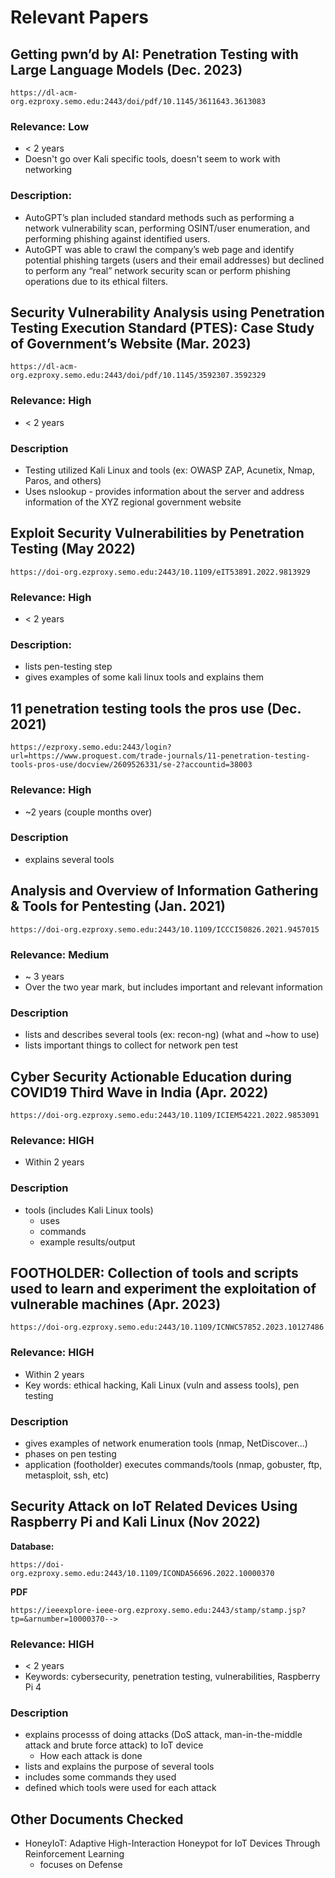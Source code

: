 # Relevant Papers

## Getting pwn’d by AI: Penetration Testing with Large Language Models (Dec. 2023)
	https://dl-acm-org.ezproxy.semo.edu:2443/doi/pdf/10.1145/3611643.3613083

### Relevance: Low
* < 2 years
* Doesn't go over Kali specific tools, doesn't seem to work with networking

### Description:
* AutoGPT’s plan included standard methods such as performing a network vulnerability scan, performing OSINT/user enumeration, and performing phishing against identified users.
* AutoGPT was able to crawl the company’s web page and identify potential phishing targets (users and their email addresses) but declined to perform any “real” network security scan or perform phishing operations due to its ethical filters. 

<!-- --------------------------------------------------------------------------------------------------------------------- -->


## Security Vulnerability Analysis using Penetration Testing Execution Standard (PTES): Case Study of Government’s Website (Mar. 2023)
	https://dl-acm-org.ezproxy.semo.edu:2443/doi/pdf/10.1145/3592307.3592329

### Relevance: High
* < 2 years

### Description
* Testing utilized Kali Linux and tools (ex: OWASP ZAP, Acunetix, Nmap, Paros, and others)
* Uses nslookup - provides information about the server and address information of the XYZ regional government website

<!-- --------------------------------------------------------------------------------------------------------------------- -->


## Exploit Security Vulnerabilities by Penetration Testing (May 2022)
	https://doi-org.ezproxy.semo.edu:2443/10.1109/eIT53891.2022.9813929
	
### Relevance: High
* < 2 years

### Description:
* lists pen-testing step
* gives examples of some kali linux tools and explains them

<!-- --------------------------------------------------------------------------------------------------------------------- -->


## 11 penetration testing tools the pros use (Dec. 2021)
	https://ezproxy.semo.edu:2443/login?url=https://www.proquest.com/trade-journals/11-penetration-testing-tools-pros-use/docview/2609526331/se-2?accountid=38003

### Relevance: High
* ~2 years (couple months over)

### Description
* explains several tools

<!-- --------------------------------------------------------------------------------------------------------------------- -->


## Analysis and Overview of Information Gathering & Tools for Pentesting (Jan. 2021)
	https://doi-org.ezproxy.semo.edu:2443/10.1109/ICCCI50826.2021.9457015
	
### Relevance: Medium 
* ~ 3 years
* Over the two year mark, but includes important and relevant information

### Description
* lists and describes several tools (ex: recon-ng) (what and ~how to use)
* lists important things to collect for network pen test

<!-- --------------------------------------------------------------------------------------------------------------------- -->


## Cyber Security Actionable Education during COVID19 Third Wave in India (Apr. 2022)
	https://doi-org.ezproxy.semo.edu:2443/10.1109/ICIEM54221.2022.9853091
	
### Relevance: **HIGH**
* Within 2 years

### Description
* tools (includes Kali Linux tools)
	* uses
	* commands
	* example results/output


<!-- --------------------------------------------------------------------------------------------------------------------- -->

## FOOTHOLDER: Collection of tools and scripts used to learn and experiment the exploitation of vulnerable machines (Apr. 2023)
	https://doi-org.ezproxy.semo.edu:2443/10.1109/ICNWC57852.2023.10127486

### Relevance: **HIGH**
* Within 2 years
* Key words: ethical hacking, Kali Linux (vuln and assess tools), pen testing

### Description
* gives examples of network enumeration tools (nmap, NetDiscover...)
* phases on pen testing
* application (footholder) executes commands/tools (nmap, gobuster, ftp, metasploit, ssh, etc)


<!-- --------------------------------------------------------------------------------------------------------------------- -->

## Security Attack on IoT Related Devices Using Raspberry Pi and Kali Linux (Nov 2022)
**Database:**

	https://doi-org.ezproxy.semo.edu:2443/10.1109/ICONDA56696.2022.10000370
	
**PDF**

	https://ieeexplore-ieee-org.ezproxy.semo.edu:2443/stamp/stamp.jsp?tp=&arnumber=10000370-->

### Relevance: **HIGH**
* < 2 years
* Keywords: cybersecurity, penetration testing, vulnerabilities, Raspberry Pi 4

### Description
* explains processs of doing attacks (DoS attack, man-in-the-middle attack and brute force attack) to IoT device
	* How each attack is done
* lists and explains the purpose of several tools
* includes some commands they used
* defined which tools were used for each attack



<!-- --------------------------------------------------------------------------------------------------------------------- -->
<!-- --------------------------------------------------------------------------------------------------------------------- -->
<!-- --------------------------------------------------------------------------------------------------------------------- -->



## Other Documents Checked
* HoneyIoT: Adaptive High-Interaction Honeypot for IoT Devices	Through Reinforcement Learning
	* focuses on Defense
